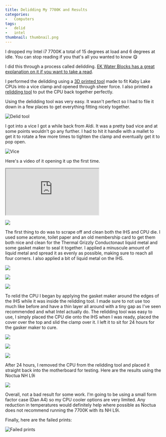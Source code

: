 ```yaml
---
title: Delidding My 7700K and Results
categories:
-   Computers
tags:
-   delid
-   intel
thumbnail: thumbnail.png
---
```


I dropped my Intel i7 7700K a total of 15 degrees at load and 6 degrees at idle. You can stop reading if you that's all you wanted to know :yum:

<!-- more -->

I did this through a process called delidding. [EK Water Blocks has a great explanation on it if you want to take a read](https://www.ekwb.com/blog/what-is-delidding/).

I performed the delidding using a [3D printed tool](https://www.youmagine.com/designs/intel-kaby-lake-delid-tool) made to fit Kaby Lake CPUs into a vice clamp and opened through sheer force. I also printed a [relidding tool](https://www.youmagine.com/designs/intel-sky-kaby-lake-relid-tool) to put the CPU back together perfectly.

Using the delidding tool was very easy. It wasn't perfect so I had to file it down in a few places to get everything fitting nicely together.

![Delid tool]({{page.images}}delidtool.jpg)

I got into a vice I got a while back from Aldi. It was a pretty bad vice and at some points wouldn't go any further. I had to hit it handle with a mallet to get it to rotate a few more times to tighten the clamp and eventually get it to pop open.

![Vice]({{page.images}}viceclamp.jpg)

Here's a video of it opening it up the first time.

<div class="iframe iframe-16x9"><iframe src="https://www.youtube.com/embed/dawBGFiRbDY" allowfullscreen></iframe></div>

![]({{page.images}}opened.jpg)

The first thing to do was to scrape off and clean both the IHS and CPU die. I used some acetone, toilet paper and an old membership card to get them both nice and clean for the Thermal Grizzly Conductonaut liquid metal and some gasket maker to seal it together. I applied a minuscule amount of liquid metal and spread it as evenly as possible, making sure to reach all four corners. I also applied a bit of liquid metal on the IHS.

![]({{page.images}}thermalgrizzly.jpg)

![]({{page.images}}liquidmetal.jpg)

![]({{page.images}}reliding.jpg)

To relid the CPU I began by applying the gasket maker around the edges of the IHS while it was inside the relidding tool. I made sure to not use too much like before and have a thin layer all around with a tiny gap as I've seen recommended and what Intel actually do. The relidding tool was easy to use, I simply placed the CPU die onto the IHS when I was ready, placed the cover over the top and slid the clamp over it. I left it to sit for 24 hours for the gasker maker to cure.

![]({{page.images}}relid1.jpg)

![]({{page.images}}relid2.jpg)

![]({{page.images}}relid3.jpg)

After 24 hours, I removed the CPU from the relidding tool and placed it straight back into the motherboard for testing. Here are the results using the Noctua NH L9i

![]({{page.images}}results.jpg)

Overall, not a bad result for some work. I'm going to be using a small form factor case (Dan A4) so my CPU cooler options are very limited. Any reduction in temperatures would definitely help where possible as Noctua does not recommend running the 7700K with its NH L9i.

Finally, here are the failed prints:

![Failed prints]({{page.images}}failedprints.jpg)
